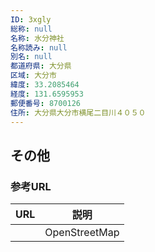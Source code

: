 ```yaml
---
ID: 3xgly
総称: null
名称: 水分神社
名称読み: null
別名: null
都道府県: 大分県
区域: 大分市
緯度: 33.2085464
経度: 131.6595953
郵便番号: 8700126
住所: 大分県大分市横尾二目川４０５０
---
```


## その他

### 参考URL

| URL | 説明          |
| --- | ------------- |
|     | OpenStreetMap |
